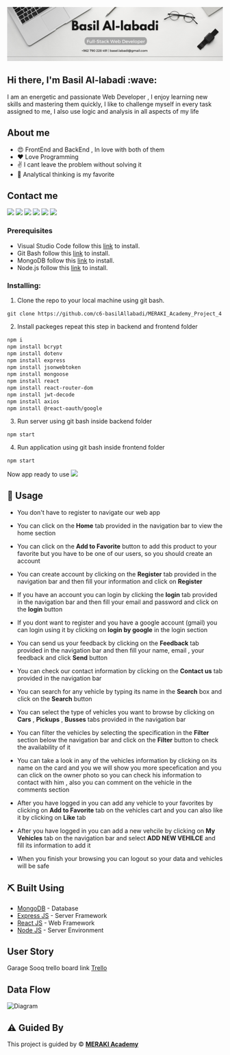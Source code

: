  <img src="./1.png" >
 
<h2>Hi there, I'm Basil Al-labadi :wave:</h2>


<p>I am an energetic and passionate Web Developer , I enjoy learning new skills and mastering them quickly, I like to challenge myself in every task assigned to me, I also use logic and analysis in all aspects of my life
</p>



<h2>About me</h2>

-  :heart_eyes: FrontEnd and BackEnd , In love with both of them
-  :heart: Love Programming 
-  :v: I cant leave the problem without solving it
-  :microscope: Analytical thinking is my favorite



## Contact me
<a href="https://www.linkedin.com/in/basilallabadi/"><img src="https://img.shields.io/badge/LinkedIn-0077B5?style=for-the-badge&logo=linkedin&logoColor=white" /></a>
<a href="mailto:basel.labadi@gmail.com"><img src="https://img.shields.io/badge/Gmail-D14836?style=for-the-badge&logo=gmail&logoColor=white" /></a>
<img src="{BadgeURLHere}" />
<img src="{BadgeURLHere}" />
<img src="{BadgeURLHere}" />
<img src="{BadgeURLHere}" />

### Prerequisites

- Visual Studio Code follow this <a href=''>link</a> to install.
- Git Bash follow this <a href=''>link</a> to install.
- MongoDB follow this <a href=''>link</a> to install.
- Node.js follow this <a href=''>link</a> to install.

### Installing:

1. Clone the repo to your local machine using git bash.

```
git clone https://github.com/c6-basilAllabadi/MERAKI_Academy_Project_4
```

2. Install packeges repeat this step in backend and frontend folder

```
npm i
npm install bcrypt
npm install dotenv
npm install express
npm install jsonwebtoken
npm install mongoose
npm install react
npm install react-router-dom
npm install jwt-decode
npm install axios
npm install @react-oauth/google

```

3. Run server using git bash inside backend folder

```
npm start
```

4. Run application using git bash inside frontend folder

```
npm start
```

Now app ready to use
 <img src="./photo1.png" >

## 🎈 Usage <a name="usage"></a>


- You don't have to register to navigate our web app

- You can click on the **Home** tab provided in the navigation bar to view the home section
- You can click on the **Add to Favorite** button to add this product to your favorite but you have to be one of our users, so you should create an account 
- You can create account by clicking on the **Register** tab provided in the navigation bar and then fill your information and click on **Register** 

- If you have an account you can login by clicking the **login** tab provided in the navigation bar and then fill your email and password and click on the **login** button

- If you dont want to register and you have a google account (gmail) you can login using it by clicking on **login by google** in the login section 

- You can send us your feedback by clicking on the **Feedback** tab provided in the navigation bar and then fill your name, email , your feedback and click **Send** button

- You can check our contact information by clicking on the **Contact us** tab provided in the navigation bar 

- You can search for any vehicle by typing its name in the **Search** box and click on the **Search** button 

- You can select the type of vehicles you want to browse by clicking on **Cars** , **Pickups** , **Busses** tabs provided in the navigation bar

- You can filter the vehicles by selecting the specification in the **Filter** section below the navigation bar and click on the **Filter** button to check the availability of it

- You can take a look in any of the vehicles information by clicking on its name on the card and you we will show you more specefication and you can click on the owner photo so you can check his information to contact with him , also you can comment on the vehicle in the comments section  

- After you have logged in you can add any vehicle to your favorites by clicking on **Add to Favorite** tab on the vehicles cart and you can also like it by clicking on **Like** tab

- After you have logged in you can add a new vehcile by clicking on **My Vehicles** tab on the navigation bar and select **ADD NEW VEHILCE** and fill its information to add it 

- When you finish your browsing you can logout so your data and vehicles will be safe
## ⛏️ Built Using <a name = "built_using"></a>

- [MongoDB](https://www.mongodb.com/) - Database
- [Express JS](https://expressjs.com/) - Server Framework
- [React JS](https://https://reactjs.org/) - Web Framework
- [Node JS](https://nodejs.org/en/) - Server Environment

## User Story <a name = "#user_story"></a>

Garage Sooq trello board link
<a href='https://trello.com/b/MBJm4fLU/project-4'>Trello</a>

## Data Flow <a name = "#data_flow"></a>

<img width=200px height=200px src="project4.jpg" alt="Diagram"></a>

## ⚠️ Guided By <a name = "guided_by"></a>

This project is guided by ©️ **[MERAKI Academy](https://www.meraki-academy.org)**
